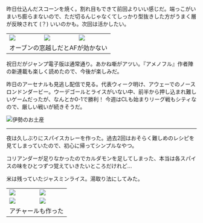 昨日仕込んだスコーンを焼く。割れ目もできて前回よりいい感じだ。端っこがいまいち膨らまないので、ただ切るんじゃなくてしっかり型抜きした方がうまく層が反映されて (？) いいのかも。次回は活かしたい。

<table>
  <tr>
    <td><img class="caption" src="https://photos.apkas.net/medium/202409/20240916-080650.webp" /></td>
    <td><img class="caption" src="https://photos.apkas.net/medium/202409/20240916-082508.webp" /></td>
    <td><img class="caption" src="https://photos.apkas.net/medium/202409/20240916-083106.webp" /></td>
  </tr>
  <tr>
    <td colspan="3">オーブンの窓越しだとAFが効かない</td>
  </tr>
</table>

祝日だがジャンプ電子版は通常通り。あかね噺がアツい。『アメノフル』作者陣の新連載も楽しく読めたので、今後が楽しみだ。

昨日のアーセナルも見逃し配信で見る。代表ウィーク明け、アウェーでのノースロンドンダービー。ウーデゴールとライスがいない中、前半から押し込まれ難しいゲームだったが、なんとか0-1で勝利！ 今週はCLも始まりリーグ戦もシティなので、厳しい戦いが続きそうだ。

![伊勢のお土産](https://photos.apkas.net/medium/202409/20240916-113702.webp)

---

夜は久しぶりにスパイスカレーを作った。過去2回はおそらく難しめのレシピを見てしまっていたので、初心に帰ってシンプルなやつ。

コリアンダーが足りなかったのでカルダモンを足してしまった、本当は各スパイスの味をひとつずつ覚えていきたいところだけれど...

米は残っていたジャスミンライス。湯取り法にしてみた。

<table>
  <tr>
    <td><img class="top" src="https://photos.apkas.net/medium/202409/20240916-181134.webp" /></td>
    <td><img class="top" src="https://photos.apkas.net/medium/202409/20240916-184930.webp" /></td>
  </tr>
  <tr>
    <td><img class="bottom-caption" src="https://photos.apkas.net/medium/202409/20240916-185730.webp" /></td>
    <td><img class="bottom-caption" src="https://photos.apkas.net/medium/202409/20240916-192830.webp" /></td>
  </tr>
  <tr>
    <td colspan="2">アチャールも作った</td>
  </tr>
</table>
